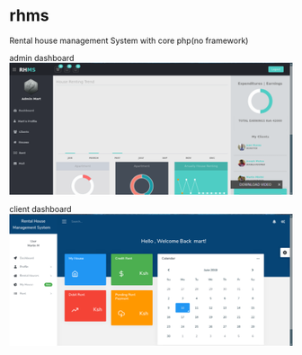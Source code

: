 # rhms
Rental house management System with core php(no framework)

 admin dashboard
 ![admin dashboard](https://github.com/MartMbithi/rhms/blob/master/blob1.png)
 
  client dashboard
 ![client dashboard](https://github.com/MartMbithi/rhms/blob/master/blob2.png)
